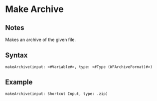 # Make Archive

## Notes
Makes an archive of the given file.

## Syntax

```
makeArchive(input: <#Variable#>, type: <#Type (WFArchiveFormat)#>)
```

## Example
```
makeArchive(input: Shortcut Input, type: .zip)
```